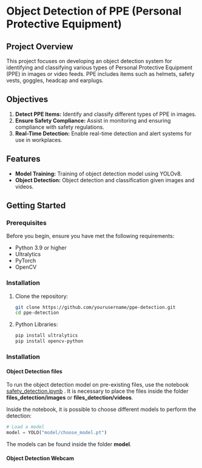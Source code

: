 # Object Detection of PPE (Personal Protective Equipment)

## Project Overview

This project focuses on developing an object detection system for identifying and classifying various types of Personal Protective Equipment (PPE) in images or video feeds. PPE includes items such as helmets, safety vests, goggles, headcap and earplugs.

## Objectives

1. **Detect PPE Items:** Identify and classify different types of PPE in images.
2. **Ensure Safety Compliance:** Assist in monitoring and ensuring compliance with safety regulations.
3. **Real-Time Detection:** Enable real-time detection and alert systems for use in workplaces.

## Features

- **Model Training:** Training of object detection model using YOLOv8.
- **Object Detection:** Object detection and classification given images and videos.

## Getting Started

### Prerequisites

Before you begin, ensure you have met the following requirements:

- Python 3.9 or higher
- Ultralytics
- PyTorch 
- OpenCV

### Installation

1. Clone the repository:

   ```bash
   git clone https://github.com/yourusername/ppe-detection.git
   cd ppe-detection
    ```

2. Python Libraries:

   ```bash
   pip install ultralytics
   pip install opencv-python
    ```

### Installation

#### Object Detection files

To run the object detection model on pre-existing files, use the notebook [safety_detection.ipynb](safety_detection.ipynb)
. It is necessary to place the files inside the folder **files_detection/images** or **files_detection/videos**.

Inside the notebook, it is possible to choose different models to perform the detection:

```python
# Load a model
model = YOLO("model/choose_model.pt") 
````

The models can be found inside the folder **model**.

#### Object Detection Webcam

